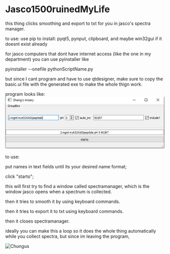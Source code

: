 # Jasco1500ruinedMyLife
this thing clicks smoothing and export to txt for you in jasco's spectra manager.

to use:
use pip to install: pyqt5, pynput, clipboard, and maybe win32gui if it doesnt exist already

for jasco computers that dont have internet access (like the one in my department) you can use pyinstaller like 

pyinstaller --onefile pythonScriptName.py

but since I cant program and have to use qtdesigner, make sure to copy the basic.ui file with the generated exe to make the whole thign work.

program looks like:
![Chungus](https://github.com/syw784/Jasco1500ruinedMyLife/raw/main/kkk.PNG)

to use:

put names in text fields until its your desired name format;

click "starto";

this will first try to find a window called spectramanager, which is the window jasco opens when a spectrum is collected.

then it tries to smooth it by using keyboard commands.

then it tries to export it to txt using keyboard commands.

then it closes spectramanager.

ideally you can make this a loop so it does the whole thing automatically while you collect spectra, but since im leaving the program,

![Chungus](https://i.imgflip.com/2wd65n.jpg)

